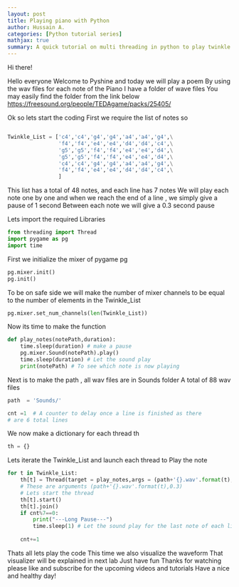 ```yaml
---
layout: post
title: Playing piano with Python
author: Hussain A.
categories: [Python tutorial series]
mathjax: true
summary: A quick tutorial on multi threading in python to play twinkle twinkle little start poem
---
```





Hi there! 

Hello everyone 
Welcome to Pyshine and today we will play a poem
By using the wav files for each note of the Piano
I have a folder of wave files 
You may easily find the folder from the link below
https://freesound.org/people/TEDAgame/packs/25405/


Ok so lets start the coding
First we require the list of notes so
```python

Twinkle_List = ['c4','c4','g4','g4','a4','a4','g4',\
				'f4','f4','e4','e4','d4','d4','c4',\
				'g5','g5','f4','f4','e4','e4','d4',\
				'g5','g5','f4','f4','e4','e4','d4',\
				'c4','c4','g4','g4','a4','a4','g4',\
				'f4','f4','e4','e4','d4','d4','c4',\
				]
```

This list has a total of 48 notes, and each line has 7 notes
We will play each note one by one and when we reach 
the end of a line , we simply give a pause of 1 second
Between each note we will give a 0.3 second pause


Lets import the required Libraries

```python
from threading import Thread
import pygame as pg 
import time 
```
First we initialize the mixer of pygame pg
```python
pg.mixer.init()
pg.init()
```
To be on safe side we will make the number of mixer 
channels to be equal to the number of elements in the 
Twinkle_List	
```python
pg.mixer.set_num_channels(len(Twinkle_List))
```
Now its time to make the function 
```python
def play_notes(notePath,duration):
	time.sleep(duration) # make a pause 
	pg.mixer.Sound(notePath).play()
	time.sleep(duration) # Let the sound play 
	print(notePath) # To see which note is now playing
```
Next is to make the path , all wav files are in Sounds folder
A total of 88 wav files
```python
path  = 'Sounds/'

cnt =1	# A counter to delay once a line is finished as there
# are 6 total lines
```
We now make a dictionary for each thread th
```python
th = {}
```
Lets iterate the Twinkle_List and launch each thread to
Play the note
```python
for t in Twinkle_List:
	th[t] = Thread(target = play_notes,args = (path+'{}.wav'.format(t),0.3))
	# These are arguments (path+'{}.wav'.format(t),0.3)
	# Lets start the thread
	th[t].start()
	th[t].join()
	if cnt%7==0:
		print("---Long Pause---")
		time.sleep(1) # Let the sound play for the last note of each line
		
	cnt+=1
```
Thats all lets play the code
This time we also visualize the waveform
That visualizer will be explained in next lab
Just have fun 
Thanks for watching please like and subscribe for the 
upcoming videos and tutorials
Have a nice and healthy day!



	



	
	







		
				
				
				
				
				
				
				
				

